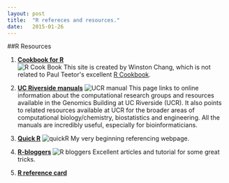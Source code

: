```yaml
---
layout: post
title:  "R refereces and resources."
date:   2015-01-26
---
```


##R Resources
1. [**Cookbook for R**](http://www.cookbook-r.com)  
![R Cook Book](https://dl.dropboxusercontent.com/u/3637996/github_pages/post_2015-01-26-R_resources/Cookbook%20for%20R.png)
This site is created by Winston Chang, which is not related to Paul Teetor's excellent [R Cookbook](http://www.amazon.com/gp/product/0596809158/ref=as_li_tf_tl?ie=UTF8&camp=1789&creative=9325&creativeASIN=0596809158&linkCode=as2&tag=cooforr00-20).

2. [**UC Riverside manuals**](http://manuals.bioinformatics.ucr.edu/home/R_BioCondManual) 
![UCR manual](https://dl.dropboxusercontent.com/u/3637996/github_pages/post_2015-01-26-R_resources/UCR%20Manuals.png)
This page links to online information about the computational research groups and resources available in the Genomics Building at UC Riverside (UCR). It also points to related resources available at UCR for the broader areas of computational biology/chemistry, biostatistics and engineering. All the manuals are incredibly useful, especially for bioinformaticians.  

3. [**Quick R**](http://www.statmethods.net) 
![quickR](https://dl.dropboxusercontent.com/u/3637996/github_pages/post_2015-01-26-R_resources/quickR.png)
My very beginning referencing webpage. 

4. [**R-bloggers**](http://www.r-bloggers.com/)
![R bloggers](https://dl.dropboxusercontent.com/u/3637996/github_pages/post_2015-01-26-R_resources/R-bloggers.png)
Excellent articles and tutorial for some great tricks.

5. [**R reference card**](http://cran.r-project.org/doc/contrib/Short-refcard.pdf)